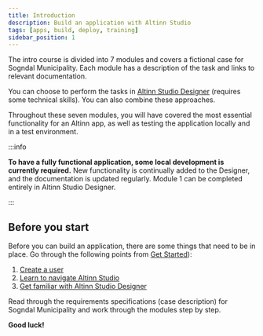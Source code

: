 ```yaml
---
title: Introduction
description: Build an application with Altinn Studio
tags: [apps, build, deploy, training]
sidebar_position: 1
---
```


The intro course is divided into 7 modules and covers a fictional case for Sogndal Municipality.
Each module has a description of the task and links to relevant documentation.

You can choose to perform the tasks in [Altinn Studio Designer](./) (requires some technical skills).
You can also combine these approaches.

Throughout these seven modules, you will have covered the most essential functionality for an Altinn app, as well as testing the application locally and in a test environment.

:::info

**To have a fully functional application, some local development is currently required.**
New functionality is continually added to the Designer, and the documentation is updated regularly.
Module 1 can be completed entirely in Altinn Studio Designer.

:::

## Before you start

Before you can build an application, there are some things that need to be in place. Go through the following points from [Get Started](./)):

1. [Create a user](./)
2. [Learn to navigate Altinn Studio](./)
3. [Get familiar with Altinn Studio Designer](./)

Read through the requirements specifications (case description) for Sogndal Municipality and work through the modules step by step.

**Good luck!**
